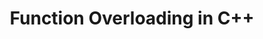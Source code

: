 ---
id: c++-function-overloading
title: Function Overloading in C++
sidebar_label: Function Overloading in C++
sidebar_position: 3
tags:
  [
    c++,
    programming,
    c++ features,
    c++ functions
    function parameters,
    function return types
  ]
description: In this tutorial, we will explore the concept of function overloading in the C++ programming language. We'll delve into how to define multiple functions with the same name but different parameter lists. By understanding function overloading, you'll learn how to write cleaner, more concise code and enhance the flexibility and readability of your C++ programs.
---